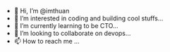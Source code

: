 - 👋 Hi, I’m @imthuan
- 👀 I’m interested in coding and building cool stuffs...
- 🌱 I’m currently learning to be CTO...
- 💞️ I’m looking to collaborate on devops...
- 📫 How to reach me ...

<!---
imthuan/imthuan is a ✨ special ✨ repository because its `README.md` (this file) appears on your GitHub profile.
You can click the Preview link to take a look at your changes.
--->
